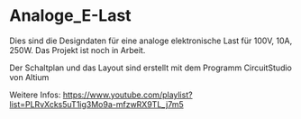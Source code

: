 # Analoge_E-Last
Dies sind die Designdaten für eine analoge elektronische Last für 100V, 10A, 250W.
Das Projekt ist noch in Arbeit.

Der Schaltplan und das Layout sind erstellt mit dem Programm CircuitStudio von Altium

Weitere Infos: https://www.youtube.com/playlist?list=PLRvXcks5uT1ig3Mo9a-mfzwRX9TL_j7m5
